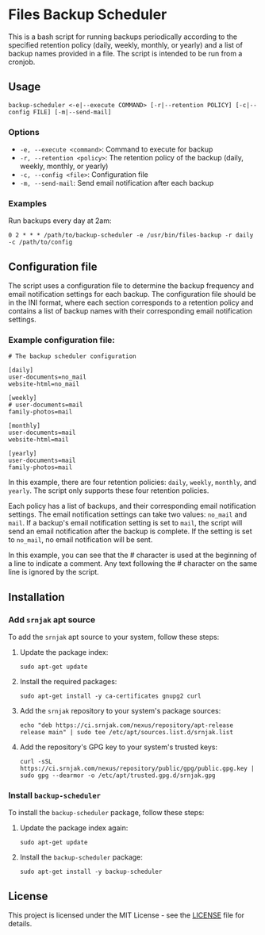 # Files Backup Scheduler

This is a bash script for running backups periodically according to the specified retention policy (daily, weekly, monthly, or yearly) and a list of backup names provided in a file. The script is intended to be run from a cronjob.

## Usage

```
backup-scheduler <-e|--execute COMMAND> [-r|--retention POLICY] [-c|--config FILE] [-m|--send-mail]
```

### Options

- `-e, --execute <command>`: Command to execute for backup
- `-r, --retention <policy>`: The retention policy of the backup (daily, weekly, monthly, or yearly)
- `-c, --config <file>`: Configuration file
- `-m, --send-mail`: Send email notification after each backup

### Examples

Run backups every day at 2am:

```
0 2 * * * /path/to/backup-scheduler -e /usr/bin/files-backup -r daily -c /path/to/config
```

## Configuration file

The script uses a configuration file to determine the backup frequency and email notification settings for each backup.
The configuration file should be in the INI format, where each section corresponds to a retention policy and contains a list of backup names with their corresponding email notification settings.

### Example configuration file:

```
# The backup scheduler configuration

[daily]
user-documents=no_mail
website-html=no_mail

[weekly]
# user-documents=mail
family-photos=mail

[monthly]
user-documents=mail
website-html=mail

[yearly]
user-documents=mail
family-photos=mail
```

In this example, there are four retention policies: `daily`, `weekly`, `monthly`, and `yearly`. The script only supports these four retention policies.

Each policy has a list of backups, and their corresponding email notification settings.
The email notification settings can take two values: `no_mail` and `mail`.
If a backup's email notification setting is set to `mail`, the script will send an email notification after the backup is complete.
If the setting is set to `no_mail`, no email notification will be sent.

In this example, you can see that the # character is used at the beginning of a line to indicate a comment.
Any text following the # character on the same line is ignored by the script.

## Installation

### Add `srnjak` apt source

To add the `srnjak` apt source to your system, follow these steps:

1. Update the package index:
    ```
    sudo apt-get update
    ```

2. Install the required packages:
    ```
    sudo apt-get install -y ca-certificates gnupg2 curl
    ```

3. Add the `srnjak` repository to your system's package sources:
    ```
    echo "deb https://ci.srnjak.com/nexus/repository/apt-release release main" | sudo tee /etc/apt/sources.list.d/srnjak.list
    ```

4. Add the repository's GPG key to your system's trusted keys:
    ```
    curl -sSL https://ci.srnjak.com/nexus/repository/public/gpg/public.gpg.key | sudo gpg --dearmor -o /etc/apt/trusted.gpg.d/srnjak.gpg
    ```

### Install `backup-scheduler`

To install the `backup-scheduler` package, follow these steps:

1. Update the package index again:
    ```
    sudo apt-get update
    ```

2. Install the `backup-scheduler` package:
    ```
    sudo apt-get install -y backup-scheduler
    ```

## License

This project is licensed under the MIT License - see the [LICENSE](LICENSE) file for details.
